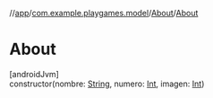 //[app](../../../index.md)/[com.example.playgames.model](../index.md)/[About](index.md)/[About](-about.md)

# About

[androidJvm]\
constructor(nombre: [String](https://kotlinlang.org/api/latest/jvm/stdlib/kotlin/-string/index.html), numero: [Int](https://kotlinlang.org/api/latest/jvm/stdlib/kotlin/-int/index.html), imagen: [Int](https://kotlinlang.org/api/latest/jvm/stdlib/kotlin/-int/index.html))
